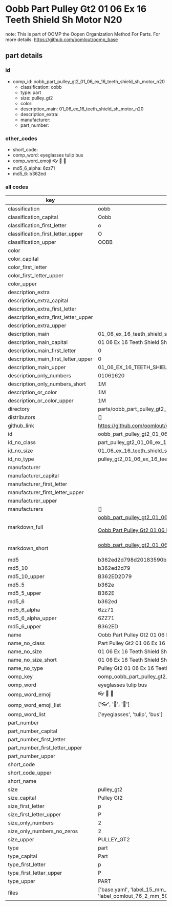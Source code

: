 # Oobb Part Pulley Gt2 01 06 Ex 16 Teeth Shield Sh Motor N20  

note: This is part of OOMP the Oopen Organization Method For Parts. For more details: https://github.com/oomlout/oomp_base

##  part details





### id
* oomp_id: oobb_part_pulley_gt2_01_06_ex_16_teeth_shield_sh_motor_n20
  * classification: oobb
  * type: part
  * size: pulley_gt2
  * color: 
  * description_main: 01_06_ex_16_teeth_shield_sh_motor_n20
  * description_extra: 
  * manufacturer: 
  * part_number: 

### other_codes
* short_code: 
* oomp_word: eyeglasses tulip bus
* oomp_word_emoji :eyeglasses: :tulip: :bus:
* md5_6_alpha: 6zz71
* md5_6: b362ed

### all codes 
| key | value |  
| --- | --- |  
| classification | oobb |  
| classification_capital | Oobb |  
| classification_first_letter | o |  
| classification_first_letter_upper | O |  
| classification_upper | OOBB |  
| color |  |  
| color_capital |  |  
| color_first_letter |  |  
| color_first_letter_upper |  |  
| color_upper |  |  
| description_extra |  |  
| description_extra_capital |  |  
| description_extra_first_letter |  |  
| description_extra_first_letter_upper |  |  
| description_extra_upper |  |  
| description_main | 01_06_ex_16_teeth_shield_sh_motor_n20 |  
| description_main_capital | 01 06 Ex 16 Teeth Shield Sh Motor N20 |  
| description_main_first_letter | 0 |  
| description_main_first_letter_upper | 0 |  
| description_main_upper | 01_06_EX_16_TEETH_SHIELD_SH_MOTOR_N20 |  
| description_only_numbers | 01061620 |  
| description_only_numbers_short | 1M |  
| description_or_color | 1M |  
| description_or_color_upper | 1M |  
| directory | parts/oobb_part_pulley_gt2_01_06_ex_16_teeth_shield_sh_motor_n20 |  
| distributors | [] |  
| github_link | https://github.com/oomlout/oomlout_oomp_part_src/tree/main/parts/oobb_part_pulley_gt2_01_06_ex_16_teeth_shield_sh_motor_n20/working |  
| id | oobb_part_pulley_gt2_01_06_ex_16_teeth_shield_sh_motor_n20 |  
| id_no_class | part_pulley_gt2_01_06_ex_16_teeth_shield_sh_motor_n20 |  
| id_no_size | 01_06_ex_16_teeth_shield_sh_motor_n20 |  
| id_no_type | pulley_gt2_01_06_ex_16_teeth_shield_sh_motor_n20 |  
| manufacturer |  |  
| manufacturer_capital |  |  
| manufacturer_first_letter |  |  
| manufacturer_first_letter_upper |  |  
| manufacturer_upper |  |  
| manufacturers | [] |  
| markdown_full | [oobb_part_pulley_gt2_01_06_ex_16_teeth_shield_sh_motor_n20](https://github.com/oomlout/oomlout_oomp_part_src/tree/main/parts/oobb_part_pulley_gt2_01_06_ex_16_teeth_shield_sh_motor_n20/working)<br>[](https://github.com/oomlout/oomlout_oomp_part_src/tree/main/parts/oobb_part_pulley_gt2_01_06_ex_16_teeth_shield_sh_motor_n20/working)<br>[Oobb Part Pulley Gt2 01 06 Ex 16 Teeth Shield Sh Motor N20](https://github.com/oomlout/oomlout_oomp_part_src/tree/main/parts/oobb_part_pulley_gt2_01_06_ex_16_teeth_shield_sh_motor_n20/working)<br><br> |  
| markdown_short | [oobb_part_pulley_gt2_01_06_ex_16_teeth_shield_sh_motor_n20](https://github.com/oomlout/oomlout_oomp_part_src/tree/main/parts/oobb_part_pulley_gt2_01_06_ex_16_teeth_shield_sh_motor_n20/working)<br><br> |  
| md5 | b362ed2d798d20183590bb412f9a7f1e |  
| md5_10 | b362ed2d79 |  
| md5_10_upper | B362ED2D79 |  
| md5_5 | b362e |  
| md5_5_upper | B362E |  
| md5_6 | b362ed |  
| md5_6_alpha | 6zz71 |  
| md5_6_alpha_upper | 6ZZ71 |  
| md5_6_upper | B362ED |  
| name | Oobb Part Pulley Gt2 01 06 Ex 16 Teeth Shield Sh Motor N20 |  
| name_no_class | Part Pulley Gt2 01 06 Ex 16 Teeth Shield Sh Motor N20 |  
| name_no_size | 01 06 Ex 16 Teeth Shield Sh Motor N20 |  
| name_no_size_short | 01 06 Ex 16 Teeth Shield Sh Motor N20 |  
| name_no_type | Pulley Gt2 01 06 Ex 16 Teeth Shield Sh Motor N20 |  
| oomp_key | oomp_oobb_part_pulley_gt2_01_06_ex_16_teeth_shield_sh_motor_n20 |  
| oomp_word | eyeglasses tulip bus |  
| oomp_word_emoji | :eyeglasses: :tulip: :bus: |  
| oomp_word_emoji_list | [':eyeglasses:', ':tulip:', ':bus:'] |  
| oomp_word_list | ['eyeglasses', 'tulip', 'bus'] |  
| part_number |  |  
| part_number_capital |  |  
| part_number_first_letter |  |  
| part_number_first_letter_upper |  |  
| part_number_upper |  |  
| short_code |  |  
| short_code_upper |  |  
| short_name |  |  
| size | pulley_gt2 |  
| size_capital | Pulley Gt2 |  
| size_first_letter | p |  
| size_first_letter_upper | P |  
| size_only_numbers | 2 |  
| size_only_numbers_no_zeros | 2 |  
| size_upper | PULLEY_GT2 |  
| type | part |  
| type_capital | Part |  
| type_first_letter | p |  
| type_first_letter_upper | P |  
| type_upper | PART |  
| files | ['base.yaml', 'label_15_mm_30_mm.pdf', 'label_15_mm_30_mm.svg', 'label_76_2_mm_50_8_mm.pdf', 'label_76_2_mm_50_8_mm.svg', 'label_oomlout_76_2_mm_50_8_mm.pdf', 'label_oomlout_76_2_mm_50_8_mm.svg', 'readme.md', 'working.json', 'working.yaml'] |  
